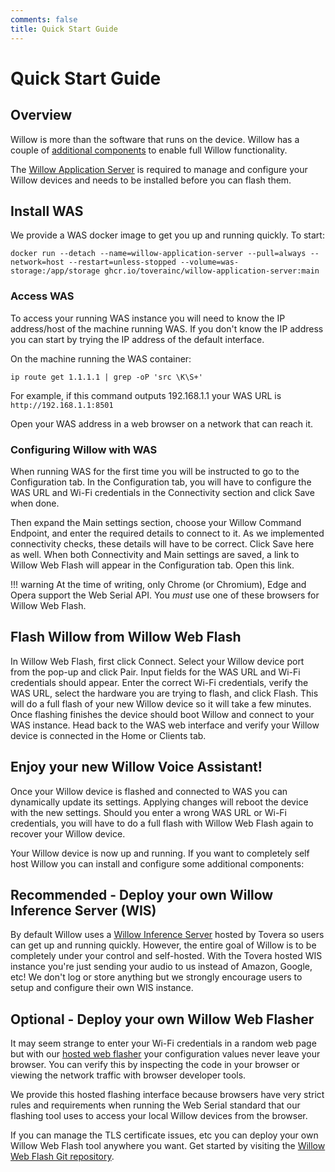 ```yaml
---
comments: false
title: Quick Start Guide
---
```


# Quick Start Guide

## Overview
Willow is more than the software that runs on the device. Willow has a couple of [additional components](willow-components.md) to enable full Willow functionality.

The [Willow Application Server](components/willow-application-server.md) is required to manage and configure your Willow devices and needs to be installed before you can flash them.

## Install WAS
We provide a WAS docker image to get you up and running quickly. To start:

```
docker run --detach --name=willow-application-server --pull=always --network=host --restart=unless-stopped --volume=was-storage:/app/storage ghcr.io/toverainc/willow-application-server:main
```

### Access WAS

To access your running WAS instance you will need to know the IP address/host of the machine running WAS. If you don't know the IP address you can start by trying the IP address of the default interface.

On the machine running the WAS container:

```
ip route get 1.1.1.1 | grep -oP 'src \K\S+'
```

For example, if this command outputs 192.168.1.1 your WAS URL is ```http://192.168.1.1:8501```

Open your WAS address in a web browser on a network that can reach it.

### Configuring Willow with WAS

When running WAS for the first time you will be instructed to go to the Configuration tab. In the Configuration tab, you will have to configure the WAS URL and Wi-Fi credentials in the Connectivity section and click Save when done. 

Then expand the Main settings section, choose your Willow Command Endpoint, and enter the required details to connect to it. As we implemented connectivity checks, these details will have to be correct. Click Save here as well. When both Connectivity and Main settings are saved, a link to Willow Web Flash will appear in the Configuration tab. Open this link.

!!! warning
    At the time of writing, only Chrome (or Chromium), Edge and Opera support the Web Serial API. You *must* use one of these browsers for Willow Web Flash.

## Flash Willow from Willow Web Flash

In Willow Web Flash, first click Connect. Select your Willow device port from the pop-up and click Pair. Input fields for the WAS URL and Wi-Fi credentials should appear. Enter the correct Wi-Fi credentials, verify the WAS URL, select the hardware you are trying to flash, and click Flash. This will do a full flash of your new Willow device so it will take a few minutes. Once flashing finishes the device should boot Willow and connect to your WAS instance. Head back to the WAS web interface and verify your Willow device is connected in the Home or Clients tab.

## Enjoy your new Willow Voice Assistant!

Once your Willow device is flashed and connected to WAS you can dynamically update its settings. Applying changes will reboot the device with the new settings. Should you enter a wrong WAS URL or Wi-Fi credentials, you will have to do a full flash with Willow Web Flash again to recover your Willow device.

Your Willow device is now up and running. If you want to completely self host Willow you can install and configure some additional components:

## Recommended - Deploy your own Willow Inference Server (WIS)

By default Willow uses a [Willow Inference Server](components/willow-inference-server.md) hosted by Tovera so users can get up and running quickly. However, the entire goal of Willow is to be completely under your control and self-hosted. With the Tovera hosted WIS instance you're just sending your audio to us instead of Amazon, Google, etc! We don't log or store anything but we strongly encourage users to setup and configure their own WIS instance.

## Optional - Deploy your own Willow Web Flasher

It may seem strange to enter your Wi-Fi credentials in a random web page but with our [hosted web flasher](https://flash.heywillow.io) your configuration values never leave your browser. You can verify this by inspecting the code in your browser or viewing the network traffic with browser developer tools.

We provide this hosted flashing interface because browsers have very strict rules and requirements when running the Web Serial standard that our flashing tool uses to access your local Willow devices from the browser.

If you can manage the TLS certificate issues, etc you can deploy your own Willow Web Flash tool anywhere you want. Get started by visiting the [Willow Web Flash Git repository](https://github.com/toverainc/willow-web-flash).
